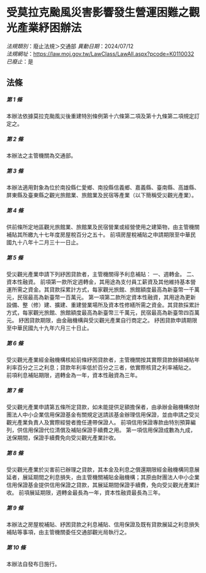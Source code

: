# 受莫拉克颱風災害影響發生營運困難之觀光產業紓困辦法

*法規類別*：廢止法規＞交通部
*異動日期*：2024/07/12  
*法規網址*：https://law.moj.gov.tw/LawClass/LawAll.aspx?pcode=K0110032
*已廢止*：是


## 法條
##### 第 1 條
本辦法依據莫拉克颱風災後重建特別條例第十六條第二項及第十九條第二項規定訂定之。

##### 第 2 條
本辦法之主管機關為交通部。

##### 第 3 條
本辦法適用對象為位於南投縣仁愛鄉、南投縣信義鄉、嘉義縣、臺南縣、高雄縣、屏東縣及臺東縣之觀光旅館業、旅館業及民宿等產業（以下簡稱受災觀光產業）。

##### 第 4 條
供前條所定地區觀光旅館業、旅館業及民宿營業或經營使用之建築物，由主管機關補貼其所繳九十七年度房屋稅百分之五十。
前項房屋稅補貼之申請期限至中華民國九十八年十二月三十一日止。

##### 第 5 條
受災觀光產業申請下列紓困貸款者，主管機關得予利息補貼：
一、週轉金。
二、資本性融資。
前項第一款所定週轉金，其用途為支付員工薪資及其他維持基本營運所需之資金。其貸款採累計方式，每家觀光旅館、旅館額度最高為新臺幣一千萬元，民宿最高為新臺幣一百萬元。
第一項第二款所定資本性融資，其用途為更新設備、整（修）建、擴建、重建營業場所及資本性修繕所需之資金。其貸款採累計方式，每家觀光旅館、旅館額度最高為新臺幣三千萬元，民宿最高為新臺幣四百萬元。
紓困貸款期限，由金融機構與受災觀光產業自行商定之。
紓困貸款申請期限至中華民國九十九年六月三十日止。

##### 第 6 條
受災觀光產業經金融機構核給前條紓困貸款者，主管機關按其實際貸款餘額補貼年利率百分之三之利息；貸款年利率低於百分之三者，依實際核貸之利率補貼之。
前項利息補貼期限，週轉金為一年，資本性融資為三年。

##### 第 7 條
受災觀光產業申請第五條所定貸款，如未能提供足額擔保者，由承辦金融機構依財團法人中小企業信用保證基金有關規定送請該基金辦理信用保證，並由申請之受災觀光產業負責人及實際經營者擔任連帶保證人。
前項信用保證專款由特別預算編列，供信用保證代位清償及補貼保證手續費之用。
第一項信用保證成數為九成，送保期間，保證手續費免向受災觀光產業計收。

##### 第 8 條
受災觀光產業於災害前已辦理之貸款，其本金及利息之償還期限經金融機構同意展延者，展延期間之利息損失，由主管機關補貼金融機構；其原由財團法人中小企業信用保證基金提供信用保證之貸款，其展延期間保證手續費，免向受災觀光產業計收。
前項展延期限，週轉金最長為一年，資本性融資最長為三年。

##### 第 9 條
本辦法之房屋稅補貼、紓困貸款之利息補貼、信用保證及既有貸款展延之利息損失補貼等事項，由主管機關委任交通部觀光局執行之。

##### 第 10 條
本辦法自發布日施行。


